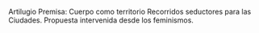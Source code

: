 Artilugio
Premisa: Cuerpo como territorio
Recorridos seductores para las Ciudades.
Propuesta intervenida desde los feminismos. 
